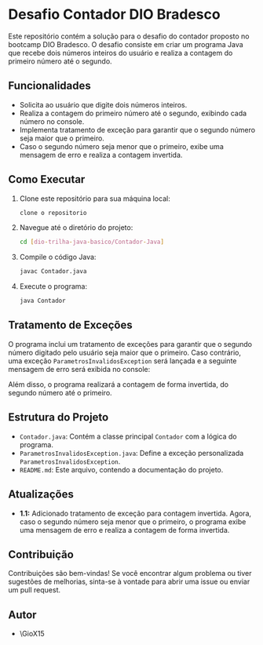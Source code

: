 # Desafio Contador DIO Bradesco

Este repositório contém a solução para o desafio do contador proposto no bootcamp DIO Bradesco. O desafio consiste em criar um programa Java que recebe dois números inteiros do usuário e realiza a contagem do primeiro número até o segundo.

## Funcionalidades

-   Solicita ao usuário que digite dois números inteiros.
-   Realiza a contagem do primeiro número até o segundo, exibindo cada número no console.
-   Implementa tratamento de exceção para garantir que o segundo número seja maior que o primeiro.
-   Caso o segundo número seja menor que o primeiro, exibe uma mensagem de erro e realiza a contagem invertida.

## Como Executar

1.  Clone este repositório para sua máquina local:

    ```bash
    clone o repositorio
    ```

2.  Navegue até o diretório do projeto:

    ```bash
    cd [dio-trilha-java-basico/Contador-Java]
    ```

3.  Compile o código Java:

    ```bash
    javac Contador.java
    ```

4.  Execute o programa:

    ```bash
    java Contador
    ```

## Tratamento de Exceções

O programa inclui um tratamento de exceções para garantir que o segundo número digitado pelo usuário seja maior que o primeiro. Caso contrário, uma exceção `ParametrosInvalidosException` será lançada e a seguinte mensagem de erro será exibida no console:


Além disso, o programa realizará a contagem de forma invertida, do segundo número até o primeiro.

## Estrutura do Projeto

-   `Contador.java`: Contém a classe principal `Contador` com a lógica do programa.
-   `ParametrosInvalidosException.java`: Define a exceção personalizada `ParametrosInvalidosException`.
-   `README.md`: Este arquivo, contendo a documentação do projeto.

## Atualizações

-   **1.1:** Adicionado tratamento de exceção para contagem invertida. Agora, caso o segundo número seja menor que o primeiro, o programa exibe uma mensagem de erro e realiza a contagem de forma invertida.

## Contribuição

Contribuições são bem-vindas! Se você encontrar algum problema ou tiver sugestões de melhorias, sinta-se à vontade para abrir uma issue ou enviar um pull request.

## Autor

-   \GioX15
